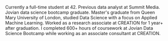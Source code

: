Currently a full-time student at 42. Previous data analyst at Summit Media. Jovian data science bootcamp graduate. Master's graduate from Queen Mary University of London, studied Data Science with a focus on Applied Machine Learning. Worked as a research associate at CREATION for 1 year+ after graduation. I completed 600+ hours of coursework at Jovian Data Science Bootcamp while working as an associate consultant at CREATION.

